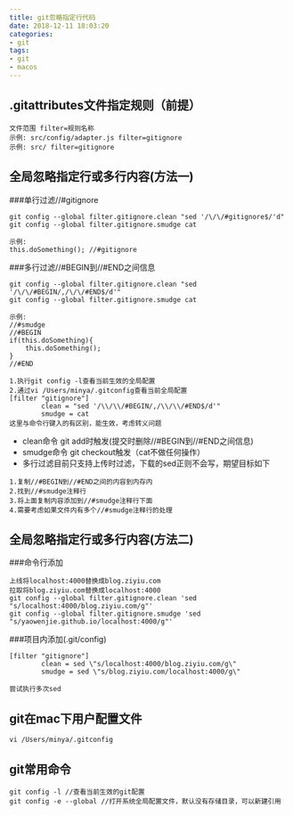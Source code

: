 ```yaml
---
title: git忽略指定行代码
date: 2018-12-11 18:03:20
categories:
- git
tags:
- git
- macos
---
```


## .gitattributes文件指定规则（前提）
```
文件范围 filter=规则名称
示例: src/config/adapter.js filter=gitignore
示例: src/ filter=gitignore
```

## 全局忽略指定行或多行内容(方法一)

###单行过滤//#gitignore
```
git config --global filter.gitignore.clean "sed '/\/\/#gitignore$/'d"
git config --global filter.gitignore.smudge cat

示例:
this.doSomething(); //#gitignore
```

###多行过滤//#BEGIN到//#END之间信息
```
git config --global filter.gitignore.clean "sed '/\/\/#BEGIN/,/\/\/#END$/d'"
git config --global filter.gitignore.smudge cat

示例:
//#smudge
//#BEGIN
if(this.doSomething){
    this.doSomething();
}
//#END

1.执行git config -l查看当前生效的全局配置
2.通过vi /Users/minya/.gitconfig查看当前全局配置
[filter "gitignore"]
        clean = "sed '/\\/\\/#BEGIN/,/\\/\\/#END$/d'"
        smudge = cat
这里与命令行键入的有区别，能生效，考虑转义问题
```
* clean命令 git add时触发(提交时删除//#BEGIN到//#END之间信息)
* smudge命令 git checkout触发（cat不做任何操作）
* 多行过滤目前只支持上传时过滤，下载的sed正则不会写，期望目标如下
```
1.复制//#BEGIN到//#END之间的内容到内存内
2.找到//#smudge注释行
3.将上面复制内容添加到//#smudge注释行下面
4.需要考虑如果文件内有多个//#smudge注释行的处理
```

## 全局忽略指定行或多行内容(方法二)

###命令行添加
```
上线将localhost:4000替换成blog.ziyiu.com
拉取将blog.ziyiu.com替换成localhost:4000
git config --global filter.gitignore.clean 'sed "s/localhost:4000/blog.ziyiu.com/g"'
git config --global filter.gitignore.smudge 'sed "s/yaowenjie.github.io/localhost:4000/g"'
```

###项目内添加(.git/config)
```
[filter "gitignore"]
        clean = sed \"s/localhost:4000/blog.ziyiu.com/g\"
        smudge = sed \"s/blog.ziyiu.com/localhost:4000/g\"

尝试执行多次sed
```

## git在mac下用户配置文件
```
vi /Users/minya/.gitconfig
```

## git常用命令
```
git config -l //查看当前生效的git配置
git config -e --global //打开系统全局配置文件，默认没有存储目录，可以新建引用
```




